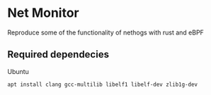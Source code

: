 # Net Monitor

Reproduce some of the functionality of nethogs with rust and eBPF

## Required dependecies

Ubuntu
```console
apt install clang gcc-multilib libelf1 libelf-dev zlib1g-dev
```

